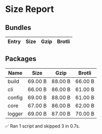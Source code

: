 # Size Report

## Bundles

| Entry | Size | Gzip | Brotli |
| ----- | ---- | ---- | ------ |

## Packages

| Name   | Size    | Gzip    | Brotli  |
| ------ | ------- | ------- | ------- |
| build  | 69.00 B | 88.00 B | 66.00 B |
| cli    | 66.00 B | 86.00 B | 61.00 B |
| config | 69.00 B | 88.00 B | 61.00 B |
| core   | 67.00 B | 86.00 B | 62.00 B |
| logger | 69.00 B | 87.00 B | 70.00 B |

✅ Ran 1 script and skipped 3 in 0.7s.
